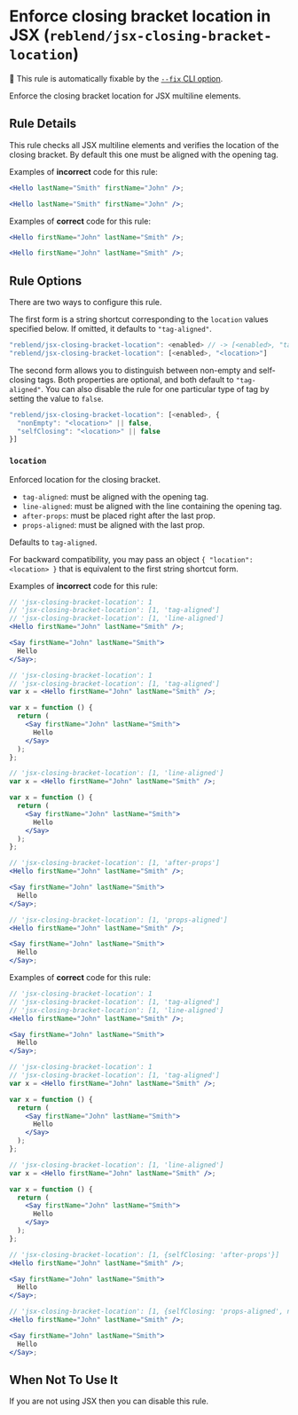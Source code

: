 # Enforce closing bracket location in JSX (`reblend/jsx-closing-bracket-location`)

🔧 This rule is automatically fixable by the [`--fix` CLI option](https://eslint.org/docs/latest/user-guide/command-line-interface#--fix).

<!-- end auto-generated rule header -->

Enforce the closing bracket location for JSX multiline elements.

## Rule Details

This rule checks all JSX multiline elements and verifies the location of the closing bracket. By default this one must be aligned with the opening tag.

Examples of **incorrect** code for this rule:

```jsx
<Hello lastName="Smith" firstName="John" />;

<Hello lastName="Smith" firstName="John" />;
```

Examples of **correct** code for this rule:

```jsx
<Hello firstName="John" lastName="Smith" />;

<Hello firstName="John" lastName="Smith" />;
```

## Rule Options

There are two ways to configure this rule.

The first form is a string shortcut corresponding to the `location` values specified below. If omitted, it defaults to `"tag-aligned"`.

```js
"reblend/jsx-closing-bracket-location": <enabled> // -> [<enabled>, "tag-aligned"]
"reblend/jsx-closing-bracket-location": [<enabled>, "<location>"]
```

The second form allows you to distinguish between non-empty and self-closing tags. Both properties are optional, and both default to `"tag-aligned"`. You can also disable the rule for one particular type of tag by setting the value to `false`.

```js
"reblend/jsx-closing-bracket-location": [<enabled>, {
  "nonEmpty": "<location>" || false,
  "selfClosing": "<location>" || false
}]
```

### `location`

Enforced location for the closing bracket.

- `tag-aligned`: must be aligned with the opening tag.
- `line-aligned`: must be aligned with the line containing the opening tag.
- `after-props`: must be placed right after the last prop.
- `props-aligned`: must be aligned with the last prop.

Defaults to `tag-aligned`.

For backward compatibility, you may pass an object `{ "location": <location> }` that is equivalent to the first string shortcut form.

Examples of **incorrect** code for this rule:

```jsx
// 'jsx-closing-bracket-location': 1
// 'jsx-closing-bracket-location': [1, 'tag-aligned']
// 'jsx-closing-bracket-location': [1, 'line-aligned']
<Hello firstName="John" lastName="Smith" />;

<Say firstName="John" lastName="Smith">
  Hello
</Say>;

// 'jsx-closing-bracket-location': 1
// 'jsx-closing-bracket-location': [1, 'tag-aligned']
var x = <Hello firstName="John" lastName="Smith" />;

var x = function () {
  return (
    <Say firstName="John" lastName="Smith">
      Hello
    </Say>
  );
};

// 'jsx-closing-bracket-location': [1, 'line-aligned']
var x = <Hello firstName="John" lastName="Smith" />;

var x = function () {
  return (
    <Say firstName="John" lastName="Smith">
      Hello
    </Say>
  );
};

// 'jsx-closing-bracket-location': [1, 'after-props']
<Hello firstName="John" lastName="Smith" />;

<Say firstName="John" lastName="Smith">
  Hello
</Say>;

// 'jsx-closing-bracket-location': [1, 'props-aligned']
<Hello firstName="John" lastName="Smith" />;

<Say firstName="John" lastName="Smith">
  Hello
</Say>;
```

Examples of **correct** code for this rule:

```jsx
// 'jsx-closing-bracket-location': 1
// 'jsx-closing-bracket-location': [1, 'tag-aligned']
// 'jsx-closing-bracket-location': [1, 'line-aligned']
<Hello firstName="John" lastName="Smith" />;

<Say firstName="John" lastName="Smith">
  Hello
</Say>;

// 'jsx-closing-bracket-location': 1
// 'jsx-closing-bracket-location': [1, 'tag-aligned']
var x = <Hello firstName="John" lastName="Smith" />;

var x = function () {
  return (
    <Say firstName="John" lastName="Smith">
      Hello
    </Say>
  );
};

// 'jsx-closing-bracket-location': [1, 'line-aligned']
var x = <Hello firstName="John" lastName="Smith" />;

var x = function () {
  return (
    <Say firstName="John" lastName="Smith">
      Hello
    </Say>
  );
};

// 'jsx-closing-bracket-location': [1, {selfClosing: 'after-props'}]
<Hello firstName="John" lastName="Smith" />;

<Say firstName="John" lastName="Smith">
  Hello
</Say>;

// 'jsx-closing-bracket-location': [1, {selfClosing: 'props-aligned', nonEmpty: 'after-props'}]
<Hello firstName="John" lastName="Smith" />;

<Say firstName="John" lastName="Smith">
  Hello
</Say>;
```

## When Not To Use It

If you are not using JSX then you can disable this rule.
